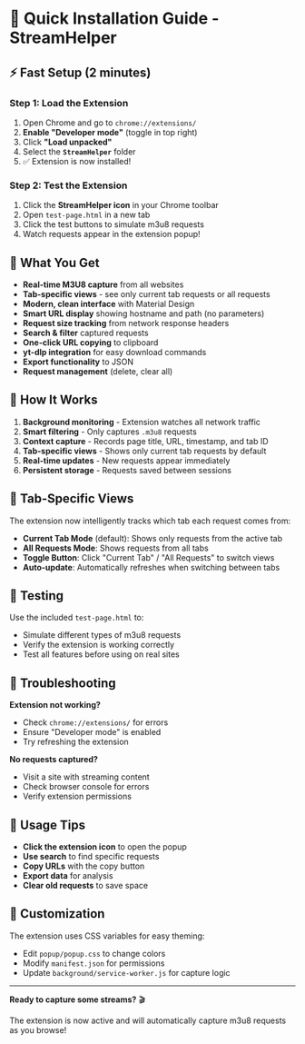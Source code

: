 # 🚀 Quick Installation Guide - StreamHelper

## ⚡ Fast Setup (2 minutes)

### Step 1: Load the Extension
1. Open Chrome and go to `chrome://extensions/`
2. **Enable "Developer mode"** (toggle in top right)
3. Click **"Load unpacked"**
4. Select the **`StreamHelper`** folder
5. ✅ Extension is now installed!

### Step 2: Test the Extension
1. Click the **StreamHelper icon** in your Chrome toolbar
2. Open `test-page.html` in a new tab
3. Click the test buttons to simulate m3u8 requests
4. Watch requests appear in the extension popup!

## 🔧 What You Get

- **Real-time M3U8 capture** from all websites
- **Tab-specific views** - see only current tab requests or all requests
- **Modern, clean interface** with Material Design
- **Smart URL display** showing hostname and path (no parameters)
- **Request size tracking** from network response headers
- **Search & filter** captured requests
- **One-click URL copying** to clipboard
- **yt-dlp integration** for easy download commands
- **Export functionality** to JSON
- **Request management** (delete, clear all)

## 🎯 How It Works

1. **Background monitoring** - Extension watches all network traffic
2. **Smart filtering** - Only captures `.m3u8` requests
3. **Context capture** - Records page title, URL, timestamp, and tab ID
4. **Tab-specific views** - Shows only current tab requests by default
5. **Real-time updates** - New requests appear immediately
6. **Persistent storage** - Requests saved between sessions

## 🔄 Tab-Specific Views

The extension now intelligently tracks which tab each request comes from:
- **Current Tab Mode** (default): Shows only requests from the active tab
- **All Requests Mode**: Shows requests from all tabs
- **Toggle Button**: Click "Current Tab" / "All Requests" to switch views
- **Auto-update**: Automatically refreshes when switching between tabs

## 🧪 Testing

Use the included `test-page.html` to:
- Simulate different types of m3u8 requests
- Verify the extension is working correctly
- Test all features before using on real sites

## 🚨 Troubleshooting

**Extension not working?**
- Check `chrome://extensions/` for errors
- Ensure "Developer mode" is enabled
- Try refreshing the extension

**No requests captured?**
- Visit a site with streaming content
- Check browser console for errors
- Verify extension permissions

## 📱 Usage Tips

- **Click the extension icon** to open the popup
- **Use search** to find specific requests
- **Copy URLs** with the copy button
- **Export data** for analysis
- **Clear old requests** to save space

## 🎨 Customization

The extension uses CSS variables for easy theming:
- Edit `popup/popup.css` to change colors
- Modify `manifest.json` for permissions
- Update `background/service-worker.js` for capture logic

---

**Ready to capture some streams?** 🎬

The extension is now active and will automatically capture m3u8 requests as you browse!
